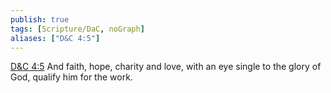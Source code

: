 ```yaml
---
publish: true
tags: [Scripture/DaC, noGraph]
aliases: ["D&C 4:5"]
---
```

[D&C 4:5](https://churchofjesuschrist.org/study/scriptures/dc-testament/dc/4?lang=eng&id=p5#p5) And faith, hope, charity and love, with an eye single to the glory of God, qualify him for the work.
